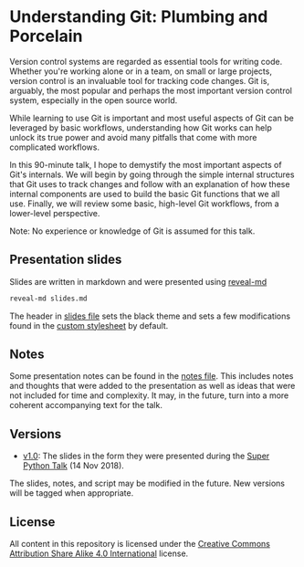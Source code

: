 # Understanding Git: Plumbing and Porcelain

Version control systems are regarded as essential tools for writing code. Whether you're working alone or in a team, on small or large projects, version control is an invaluable tool for tracking code changes. Git is, arguably, the most popular and perhaps the most important version control system, especially in the open source world.

While learning to use Git is important and most useful aspects of Git can be leveraged by basic workflows, understanding how Git works can help unlock its true power and avoid many pitfalls that come with more complicated workflows.

In this 90-minute talk, I hope to demystify the most important aspects of Git's internals. We will begin by going through the simple internal structures that Git uses to track changes and follow with an explanation of how these internal components are used to build the basic Git functions that we all use. Finally, we will review some basic, high-level Git workflows, from a lower-level perspective.

Note: No experience or knowledge of Git is assumed for this talk.

## Presentation slides

Slides are written in markdown and were presented using [reveal-md](http://webpro.github.io/reveal-md/)
```bash
reveal-md slides.md
```

The header in [slides file](./slides.md) sets the black theme and sets a few modifications found in the [custom stylesheet](./style.css) by default.

## Notes

Some presentation notes can be found in the [notes file](./notes.md). This includes notes and thoughts that were added to the presentation as well as ideas that were not included for time and complexity. It may, in the future, turn into a more coherent accompanying text for the talk.

## Versions

- [v1.0](85d543dfd0239d9a22e7d11f3d6bf9da22b5ae13): The slides in the form they were presented during the [Super Python Talk](https://www.meetup.com/SuperPythonTalks/events/256145090/) (14 Nov 2018).

The slides, notes, and script may be modified in the future. New versions will be tagged when appropriate.

## License

All content in this repository is licensed under the [Creative Commons Attribution Share Alike 4.0 International](./LICENSE) license.
